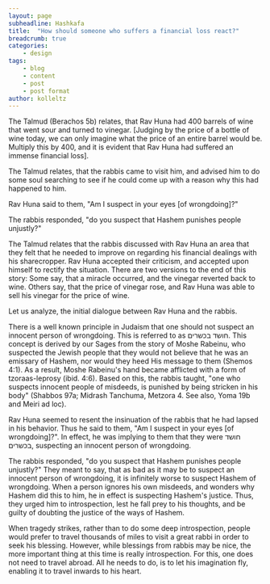 ```yaml
---
layout: page
subheadline: Hashkafa
title:  "How should someone who suffers a financial loss react?"
breadcrumb: true
categories:
    - design
tags:
    - blog
    - content
    - post
    - post format
author: kolleltz
--- 
```


The Talmud (Berachos 5b) relates, that Rav Huna had 400 barrels of wine that went sour and turned to vinegar. [Judging by the price of a bottle of wine today, we can only imagine what the price of an entire barrel would be. Multiply this by 400, and it is evident that Rav Huna had suffered an immense financial loss].

 

The Talmud relates, that the rabbis came to visit him, and advised him to do some soul searching to see if he could come up with a reason why this had happened to him.

 

Rav Huna said to them, "Am I suspect in your eyes [of wrongdoing]?"

 

The rabbis responded, "do you suspect that Hashem punishes people unjustly?"

 

The Talmud relates that the rabbis discussed with Rav Huna an area that they felt that he needed to improve on regarding his financial dealings with his sharecropper. Rav Huna accepted their criticism, and accepted upon himself to rectify the situation. There are two versions to the end of this story: Some say, that a miracle occurred, and the vinegar reverted back to wine. Others say, that the price of vinegar rose, and Rav Huna was able to sell his vinegar for the price of wine.

 

Let us analyze, the initial dialogue between Rav Huna and the rabbis.

 

There is a well known principle in Judaism that one should not suspect an innocent person of wrongdoing. This is referred to as חושד בכשרים. This concept is derived by our Sages from the story of Moshe Rabeinu, who suspected the Jewish people that they would not believe that he was an emissary of Hashem, nor would they heed His message to them (Shemos 4:1). As a result, Moshe Rabeinu's hand became afflicted with a form of tzoraas-leprosy (ibid. 4:6). Based on this, the rabbis taught, "one who suspects innocent people of misdeeds, is punished by being stricken in his body" (Shabbos 97a; Midrash Tanchuma, Metzora 4. See also, Yoma 19b and Meiri ad loc).

 

Rav Huna seemed to resent the insinuation of the rabbis that he had lapsed in his behavior. Thus he said to them, "Am I suspect in your eyes [of wrongdoing]?". In effect, he was implying to them that they were חושד בכשרים, suspecting an innocent person of wrongdoing.

 

The rabbis responded, "do you suspect that Hashem punishes people unjustly?" They meant to say, that as bad as it may be to suspect an innocent person of wrongdoing, it is infinitely worse to suspect Hashem of wrongdoing. When a person ignores his own misdeeds, and wonders why Hashem did this to him, he in effect is suspecting Hashem's justice. Thus, they urged him to introspection, lest he fall prey to his thoughts, and be guilty of doubting the justice of the ways of Hashem.

When tragedy strikes, rather than to do some deep introspection, people would prefer to travel thousands of miles to visit a great rabbi in order to seek his blessing. However, while blessings from rabbis may be nice, the more important thing at this time is really introspection. For this, one does not need to travel abroad. All he needs to do, is to let his imagination fly, enabling it to travel inwards to his heart.
